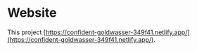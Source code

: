 # Website

This project  [https://confident-goldwasser-349f41.netlify.app/](https://confident-goldwasser-349f41.netlify.app/).


